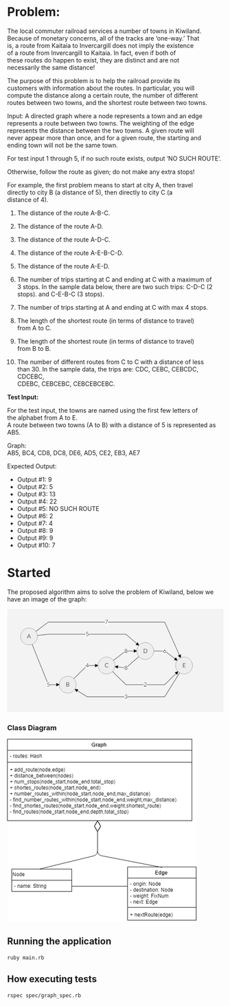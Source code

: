 # Problem:

The local commuter railroad services a number of towns in Kiwiland.  
Because of monetary concerns, all of the tracks are ‘one-way.’ That  
is, a route from Kaitaia to Invercargill does not imply the existence  
of a route from Invercargill to Kaitaia. In fact, even if both of  
these routes do happen to exist, they are distinct and are not  
necessarily the same distance!  
  
The purpose of this problem is to help the railroad provide its  
customers with information about the routes. In particular, you will  
compute the distance along a certain route, the number of different  
routes between two towns, and the shortest route between two towns.  
  
Input: A directed graph where a node represents a town and an edge  
represents a route between two towns. The weighting of the edge  
represents the distance between the two towns. A given route will  
never appear more than once, and for a given route, the starting and  
ending town will not be the same town.  
  
For test input 1 through 5, if no such route exists, output ‘NO SUCH ROUTE’.  
  
Otherwise, follow the route as given; do not make any extra stops!  
  
For example, the first problem means to start at city A, then travel  
directly to city B (a distance of 5), then directly to city C (a  
distance of 4).  
  
1. The distance of the route A-B-C.  
  
2. The distance of the route A-D.  
  
3. The distance of the route A-D-C.  
  
4. The distance of the route A-E-B-C-D.  
  
5. The distance of the route A-E-D.  
  
6. The number of trips starting at C and ending at C with a maximum of  
3 stops. In the sample data below, there are two such trips: C-D-C (2  
stops). and C-E-B-C (3 stops).  
  
7. The number of trips starting at A and ending at C with max 4 stops.  
  
8. The length of the shortest route (in terms of distance to travel)  
from A to C.  
  
9. The length of the shortest route (in terms of distance to travel)  
from B to B.  
  
10. The number of different routes from C to C with a distance of less  
than 30. In the sample data, the trips are: CDC, CEBC, CEBCDC, CDCEBC,  
CDEBC, CEBCEBC, CEBCEBCEBC.  




  
**Test Input:**  
  
For the test input, the towns are named using the first few letters of  
the alphabet from A to E.  
A route between two towns (A to B) with a distance of 5 is represented as AB5.  
  
Graph:  
AB5, BC4, CD8, DC8, DE6, AD5, CE2, EB3, AE7  
  
Expected Output:  
* Output #1: 9  
* Output #2: 5  
* Output #3: 13  
* Output #4: 22  
* Output #5: NO SUCH ROUTE  
* Output #6: 2  
* Output #7: 4  
* Output #8: 9  
* Output #9: 9  
* Output #10: 7  
  
# Started
The proposed algorithm aims to solve the problem of Kiwiland, below we have an image of the graph:

![graph]( https://github.com/wteophilo/graph_trains/raw/master/img/graph.png)

### Class Diagram
![diagram_class]( https://github.com/wteophilo/graph_trains/raw/master/img/trains_uml.png)

## Running the application
```
ruby main.rb
```

## How executing tests

```
rspec spec/graph_spec.rb
```
